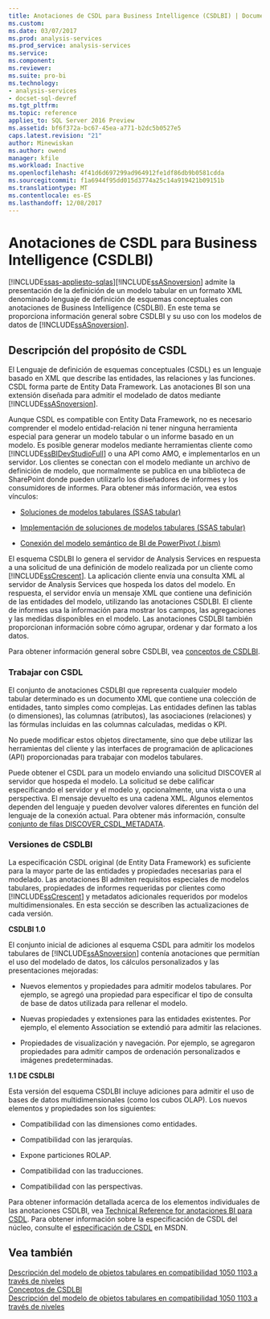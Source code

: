```yaml
---
title: Anotaciones de CSDL para Business Intelligence (CSDLBI) | Documentos de Microsoft
ms.custom: 
ms.date: 03/07/2017
ms.prod: analysis-services
ms.prod_service: analysis-services
ms.service: 
ms.component: 
ms.reviewer: 
ms.suite: pro-bi
ms.technology:
- analysis-services
- docset-sql-devref
ms.tgt_pltfrm: 
ms.topic: reference
applies_to: SQL Server 2016 Preview
ms.assetid: bf6f372a-bc67-45ea-a771-b2dc5b0527e5
caps.latest.revision: "21"
author: Minewiskan
ms.author: owend
manager: kfile
ms.workload: Inactive
ms.openlocfilehash: 4f41d6d697299ad964912fe1df86db9b0581cdda
ms.sourcegitcommit: f1a6944f95dd015d3774a25c14a919421b09151b
ms.translationtype: MT
ms.contentlocale: es-ES
ms.lasthandoff: 12/08/2017
---
```

# <a name="csdl-annotations-for-business-intelligence-csdlbi"></a>Anotaciones de CSDL para Business Intelligence (CSDLBI)
[!INCLUDE[ssas-appliesto-sqlas](../../includes/ssas-appliesto-sqlas.md)][!INCLUDE[ssASnoversion](../../includes/ssasnoversion-md.md)] admite la presentación de la definición de un modelo tabular en un formato XML denominado lenguaje de definición de esquemas conceptuales con anotaciones de Business Intelligence (CSDLBI). En este tema se proporciona información general sobre CSDLBI y su uso con los modelos de datos de [!INCLUDE[ssASnoversion](../../includes/ssasnoversion-md.md)].  
  
## <a name="understanding-the-role-of-csdl"></a>Descripción del propósito de CSDL  
 El Lenguaje de definición de esquemas conceptuales (CSDL) es un lenguaje basado en XML que describe las entidades, las relaciones y las funciones. CSDL forma parte de Entity Data Framework. Las anotaciones BI son una extensión diseñada para admitir el modelado de datos mediante [!INCLUDE[ssASnoversion](../../includes/ssasnoversion-md.md)].  
  
 Aunque CSDL es compatible con Entity Data Framework, no es necesario comprender el modelo entidad-relación ni tener ninguna herramienta especial para generar un modelo tabular o un informe basado en un modelo. Es posible generar modelos mediante herramientas cliente como [!INCLUDE[ssBIDevStudioFull](../../includes/ssbidevstudiofull-md.md)] o una API como AMO, e implementarlos en un servidor. Los clientes se conectan con el modelo mediante un archivo de definición de modelo, que normalmente se publica en una biblioteca de SharePoint donde pueden utilizarlo los diseñadores de informes y los consumidores de informes. Para obtener más información, vea estos vínculos:  
  
-   [Soluciones de modelos tabulares &#40;SSAS tabular&#41;](../../analysis-services/tabular-models/tabular-model-solutions-ssas-tabular.md)  
  
-   [Implementación de soluciones de modelos tabulares &#40;SSAS tabular&#41;](../../analysis-services/tabular-models/tabular-model-solution-deployment-ssas-tabular.md)  
  
-   [Conexión del modelo semántico de BI de PowerPivot &#40;.bism&#41;](../../analysis-services/power-pivot-sharepoint/power-pivot-bi-semantic-model-connection-bism.md)  
  
 El esquema CSDLBI lo genera el servidor de Analysis Services en respuesta a una solicitud de una definición de modelo realizada por un cliente como [!INCLUDE[ssCrescent](../../includes/sscrescent-md.md)]. La aplicación cliente envía una consulta XML al servidor de Analysis Services que hospeda los datos del modelo. En respuesta, el servidor envía un mensaje XML que contiene una definición de las entidades del modelo, utilizando las anotaciones CSDLBI. El cliente de informes usa la información para mostrar los campos, las agregaciones y las medidas disponibles en el modelo. Las anotaciones CSDLBI también proporcionan información sobre cómo agrupar, ordenar y dar formato a los datos.  
  
 Para obtener información general sobre CSDLBI, vea [conceptos de CSDLBI](../../analysis-services/tabular-model-programming-compatibility-levels-1050-1103/csdlbi-concepts.md).  
  
### <a name="working-with-csdl"></a>Trabajar con CSDL  
 El conjunto de anotaciones CSDLBI que representa cualquier modelo tabular determinado es un documento XML que contiene una colección de entidades, tanto simples como complejas. Las entidades definen las tablas (o dimensiones), las columnas (atributos), las asociaciones (relaciones) y las fórmulas incluidas en las columnas calculadas, medidas o KPI.  
  
 No puede modificar estos objetos directamente, sino que debe utilizar las herramientas del cliente y las interfaces de programación de aplicaciones (API) proporcionadas para trabajar con modelos tabulares.  
  
 Puede obtener el CSDL para un modelo enviando una solicitud DISCOVER al servidor que hospeda el modelo. La solicitud se debe calificar especificando el servidor y el modelo y, opcionalmente, una vista o una perspectiva. El mensaje devuelto es una cadena XML. Algunos elementos dependen del lenguaje y pueden devolver valores diferentes en función del lenguaje de la conexión actual. Para obtener más información, consulte [conjunto de filas DISCOVER_CSDL_METADATA](../../analysis-services/schema-rowsets/xml/discover-csdl-metadata-rowset.md).  
  
### <a name="csdlbi-versions"></a>Versiones de CSDLBI  
 La especificación CSDL original (de Entity Data Framework) es suficiente para la mayor parte de las entidades y propiedades necesarias para el modelado. Las anotaciones BI admiten requisitos especiales de modelos tabulares, propiedades de informes requeridas por clientes como [!INCLUDE[ssCrescent](../../includes/sscrescent-md.md)] y metadatos adicionales requeridos por modelos multidimensionales. En esta sección se describen las actualizaciones de cada versión.  
  
 **CSDLBI 1.0**  
  
 El conjunto inicial de adiciones al esquema CSDL para admitir los modelos tabulares de [!INCLUDE[ssASnoversion](../../includes/ssasnoversion-md.md)] contenía anotaciones que permitían el uso del modelado de datos, los cálculos personalizados y las presentaciones mejoradas:  
  
-   Nuevos elementos y propiedades para admitir modelos tabulares. Por ejemplo, se agregó una propiedad para especificar el tipo de consulta de base de datos utilizada para rellenar el modelo.  
  
-   Nuevas propiedades y extensiones para las entidades existentes.  Por ejemplo, el elemento Association se extendió para admitir las relaciones.  
  
-   Propiedades de visualización y navegación. Por ejemplo, se agregaron propiedades para admitir campos de ordenación personalizados e imágenes predeterminadas.  
  
 **1.1 DE CSDLBI**  
  
 Esta versión del esquema CSDLBI incluye adiciones para admitir el uso de bases de datos multidimensionales (como los cubos OLAP). Los nuevos elementos y propiedades son los siguientes:  
  
-   Compatibilidad con las dimensiones como entidades.  
  
-   Compatibilidad con las jerarquías.  
  
-   Expone particiones ROLAP.  
  
-   Compatibilidad con las traducciones.  
  
-   Compatibilidad con las perspectivas.  
  
 Para obtener información detallada acerca de los elementos individuales de las anotaciones CSDLBI, vea [Technical Reference for anotaciones BI para CSDL](../../analysis-services/tabular-model-programming-compatibility-levels-1050-1103/conceptual-schema-definition-language-csdl/technical-reference-for-bi-annotations-to-csdl.md). Para obtener información sobre la especificación de CSDL del núcleo, consulte el [especificación de CSDL](http://go.microsoft.com/fwlink/?LinkId=205855) en MSDN.  
  
## <a name="see-also"></a>Vea también  
 [Descripción del modelo de objetos tabulares en compatibilidad 1050 1103 a través de niveles](../../analysis-services/tabular-model-programming-compatibility-levels-1050-1103/representation/understanding-tabular-object-model-at-levels-1050-through-1103.md)   
 [Conceptos de CSDLBI](../../analysis-services/tabular-model-programming-compatibility-levels-1050-1103/csdlbi-concepts.md)   
 [Descripción del modelo de objetos tabulares en compatibilidad 1050 1103 a través de niveles](../../analysis-services/tabular-model-programming-compatibility-levels-1050-1103/representation/understanding-tabular-object-model-at-levels-1050-through-1103.md)  
  
  
